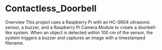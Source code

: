 # Contactless_Doorbell
Overview
This project uses a Raspberry Pi with an HC-SR04 ultrasonic sensor, a buzzer, and a Raspberry Pi Camera Module to create a doorbell-like system. When an object is detected within 100 cm of the sensor, the system triggers a buzzer and captures an image with a timestamped filename.

